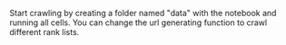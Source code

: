 Start crawling by creating a folder named "data" with the notebook and running all cells.
You can change the url generating function to crawl different rank lists.
